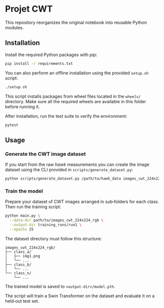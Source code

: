 # Projet CWT

This repository reorganizes the original notebook into reusable Python modules.

## Installation

Install the required Python packages with pip:

```bash
pip install -r requirements.txt
```

You can also perform an offline installation using the provided
`setup.sh` script:

```bash
./setup.sh
```

This script installs packages from wheel files located in the `wheels/`
directory. Make sure all the required wheels are available in this folder
before running it.

After installation, run the test suite to verify the environment:

```bash
pytest
```

## Usage

### Generate the CWT image dataset

If you start from the raw *hawk* measurements you can create the image dataset
using the CLI provided in `scripts/generate_dataset.py`:

```bash
python scripts/generate_dataset.py /path/to/hawk_data images_cwt_224x224_rgb
```

### Train the model

Prepare your dataset of CWT images arranged in sub‑folders for each class. Then
run the training script:

```bash
python main.py \
  --data-dir path/to/images_cwt_224x224_rgb \
  --output-dir training_runs/run1 \
  --epochs 25
```

The dataset directory must follow this structure:

```
images_cwt_224x224_rgb/
├── class_a/
│   ├── img1.png
│   └── ...
├── class_b/
│   └── ...
└── class_n/
    └── ...
```

The trained model is saved to `<output-dir>/model.pth`.

The script will train a Swin Transformer on the dataset and evaluate it on a
held‑out test set.

